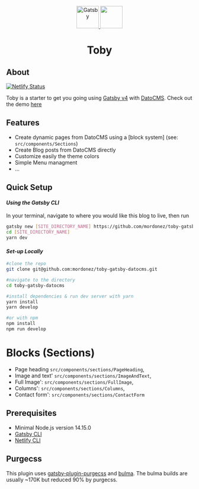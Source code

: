 <p align="center">
  <a href="https://www.gatsbyjs.com">
    <img alt="Gatsby" src="https://www.gatsbyjs.com/Gatsby-Monogram.svg" width="60" />
  </a>
  <a href="https://www.datocms.com/">
    <img src="https://www.datocms.com/images/full_logo.svg" height="60">
  </a>
</p>
<h1 align="center">
  Toby
</h1>

## About

[![Netlify Status]()](https://app.netlify.com/sites/toby-gatsby-forestry/deploys)

Toby is a starter to get you going using [Gatsby v4](https://www.gatsbyjs.org/) with [DatoCMS](https://datocms.com/). Check out the demo [here](https://toby-gatsby-datocms.netlify.app/)

## Features

- Create dynamic pages from DatoCMS using a [block system] (see: `src/components/Sections`)
- Create Blog posts from DatoCMS directly
- Customize easily the theme colors
- Simple Menu managment
- ...

##  Quick Setup


#### *Using the Gatsby CLI*
In your terminal, navigate to where you would like this blog to live, then run
```bash
gatsby new [SITE_DIRECTORY_NAME] https://github.com/mordonez/toby-gatsby-datocms
cd [SITE_DIRECTORY_NAME]
yarn dev
```
#### *Set-up Locally*
```bash
#clone the repo
git clone git@github.com:mordonez/toby-gatsby-datocms.git

#navigate to the directory
cd toby-gatsby-datocms

#install dependencies & run dev server with yarn
yarn install
yarn develop

#or with npm
npm install
npm run develop
```
# Blocks (Sections)

- Page heading `src/components/sections/PageHeading`,
- Image and text' `src/components/sections/ImageAndText`,
- Full Image': `src/components/sections/FullImage`,
- Columns': `src/components/sections/Columns`,
- Contact form': `src/components/sections/ContactForm`
## Prerequisites

- Minimal Node.js version 14.15.0
- [Gatsby CLI](https://www.gatsbyjs.com/docs/reference/gatsby-cli/)
- [Netlify CLI](https://github.com/netlify/cli)

## Purgecss

This plugin uses [gatsby-plugin-purgecss](https://www.gatsbyjs.org/packages/gatsby-plugin-purgecss/) and [bulma](https://bulma.io/). The bulma builds are usually ~170K but reduced 90% by purgecss.

